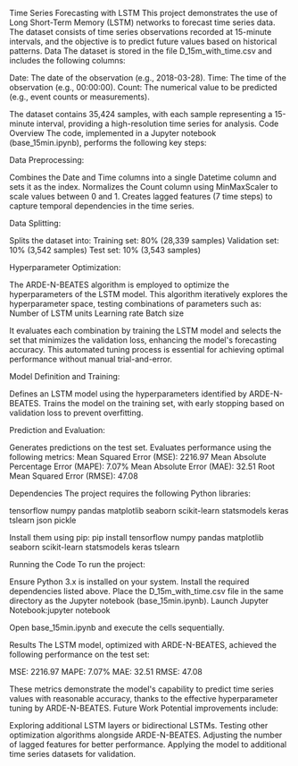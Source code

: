 Time Series Forecasting with LSTM
This project demonstrates the use of Long Short-Term Memory (LSTM) networks to forecast time series data. The dataset consists of time series observations recorded at 15-minute intervals, and the objective is to predict future values based on historical patterns.
Data
The dataset is stored in the file D_15m_with_time.csv and includes the following columns:

Date: The date of the observation (e.g., 2018-03-28).
Time: The time of the observation (e.g., 00:00:00).
Count: The numerical value to be predicted (e.g., event counts or measurements).

The dataset contains 35,424 samples, with each sample representing a 15-minute interval, providing a high-resolution time series for analysis.
Code Overview
The code, implemented in a Jupyter notebook (base_15min.ipynb), performs the following key steps:

Data Preprocessing:

Combines the Date and Time columns into a single Datetime column and sets it as the index.
Normalizes the Count column using MinMaxScaler to scale values between 0 and 1.
Creates lagged features (7 time steps) to capture temporal dependencies in the time series.


Data Splitting:

Splits the dataset into:
Training set: 80% (28,339 samples)
Validation set: 10% (3,542 samples)
Test set: 10% (3,543 samples)




Hyperparameter Optimization:

The ARDE-N-BEATES algorithm is employed to optimize the hyperparameters of the LSTM model.
This algorithm iteratively explores the hyperparameter space, testing combinations of parameters such as:
Number of LSTM units
Learning rate
Batch size


It evaluates each combination by training the LSTM model and selects the set that minimizes the validation loss, enhancing the model's forecasting accuracy.
This automated tuning process is essential for achieving optimal performance without manual trial-and-error.


Model Definition and Training:

Defines an LSTM model using the hyperparameters identified by ARDE-N-BEATES.
Trains the model on the training set, with early stopping based on validation loss to prevent overfitting.


Prediction and Evaluation:

Generates predictions on the test set.
Evaluates performance using the following metrics:
Mean Squared Error (MSE): 2216.97
Mean Absolute Percentage Error (MAPE): 7.07%
Mean Absolute Error (MAE): 32.51
Root Mean Squared Error (RMSE): 47.08





Dependencies
The project requires the following Python libraries:

tensorflow
numpy
pandas
matplotlib
seaborn
scikit-learn
statsmodels
keras
tslearn
json
pickle

Install them using pip:
pip install tensorflow numpy pandas matplotlib seaborn scikit-learn statsmodels keras tslearn

Running the Code
To run the project:

Ensure Python 3.x is installed on your system.
Install the required dependencies listed above.
Place the D_15m_with_time.csv file in the same directory as the Jupyter notebook (base_15min.ipynb).
Launch Jupyter Notebook:jupyter notebook


Open base_15min.ipynb and execute the cells sequentially.

Results
The LSTM model, optimized with ARDE-N-BEATES, achieved the following performance on the test set:

MSE: 2216.97
MAPE: 7.07%
MAE: 32.51
RMSE: 47.08

These metrics demonstrate the model's capability to predict time series values with reasonable accuracy, thanks to the effective hyperparameter tuning by ARDE-N-BEATES.
Future Work
Potential improvements include:

Exploring additional LSTM layers or bidirectional LSTMs.
Testing other optimization algorithms alongside ARDE-N-BEATES.
Adjusting the number of lagged features for better performance.
Applying the model to additional time series datasets for validation.
